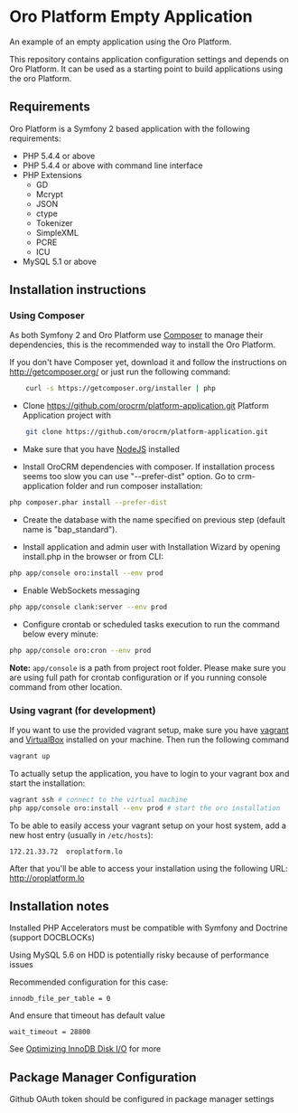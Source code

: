 Oro Platform Empty Application
==============================

An example of an empty application using the Oro Platform.

This repository contains application configuration settings and depends on Oro Platform. It can be used as a starting point to build applications using the oro Platform.

## Requirements

Oro Platform is a Symfony 2 based application with the following requirements:

* PHP 5.4.4 or above
* PHP 5.4.4 or above with command line interface
* PHP Extensions
    * GD
    * Mcrypt
    * JSON
    * ctype
    * Tokenizer
    * SimpleXML
    * PCRE
    * ICU
* MySQL 5.1 or above

## Installation instructions

### Using Composer

As both Symfony 2 and Oro Platform use [Composer][2] to manage their dependencies, this is the recommended way to install the Oro Platform.

If you don't have Composer yet, download it and follow the instructions on
http://getcomposer.org/ or just run the following command:

```bash
    curl -s https://getcomposer.org/installer | php
```

- Clone https://github.com/orocrm/platform-application.git Platform Application project with

```bash
    git clone https://github.com/orocrm/platform-application.git
```

- Make sure that you have [NodeJS][4] installed

- Install OroCRM dependencies with composer. If installation process seems too slow you can use "--prefer-dist" option.
  Go to crm-application folder and run composer installation:

```bash
php composer.phar install --prefer-dist
```

- Create the database with the name specified on previous step (default name is "bap_standard").

- Install application and admin user with Installation Wizard by opening install.php in the browser or from CLI:

```bash  
php app/console oro:install --env prod
```

- Enable WebSockets messaging

```bash
php app/console clank:server --env prod
```

- Configure crontab or scheduled tasks execution to run the command below every minute:

```bash
php app/console oro:cron --env prod
```
 
**Note:** ``app/console`` is a path from project root folder. Please make sure you are using full path for crontab configuration or if you running console command from other location.

### Using vagrant (for development)

If you want to use the provided vagrant setup, make sure you have [vagrant](http://docs.vagrantup.com/v2/installation/) and [VirtualBox](https://www.virtualbox.org/wiki/Downloads) installed on your machine. Then run the following command

```bash
vagrant up
```

To actually setup the application, you have to login to your vagrant box and start the installation:
```bash
vagrant ssh # connect to the virtual machine
php app/console oro:install --env prod # start the oro installation
```

To be able to easily access your vagrant setup on your host system, add a new host entry (usually in `/etc/hosts`):

```
172.21.33.72  oroplatform.lo
```

After that you'll be able to access your installation using the following URL: http://oroplatform.lo

## Installation notes

Installed PHP Accelerators must be compatible with Symfony and Doctrine (support DOCBLOCKs)

Using MySQL 5.6 on HDD is potentially risky because of performance issues

Recommended configuration for this case:

    innodb_file_per_table = 0

And ensure that timeout has default value

    wait_timeout = 28800

See [Optimizing InnoDB Disk I/O][3] for more

## Package Manager Configuration

Github OAuth token should be configured in package manager settings


[1]:  http://symfony.com/doc/2.3/book/installation.html
[2]:  http://getcomposer.org/
[3]:  http://dev.mysql.com/doc/refman/5.6/en/optimizing-innodb-diskio.html
[4]:  http://nodejs.org/
